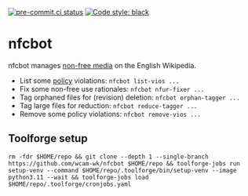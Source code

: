 [![pre-commit.ci status](https://results.pre-commit.ci/badge/github/jjmc89-bot/nfcbot/main.svg)](https://results.pre-commit.ci/latest/github/jjmc89-bot/nfcbot/main) [![Code style: black](https://img.shields.io/badge/code%20style-black-000000.svg)](https://github.com/psf/black)

# nfcbot
nfcbot manages [non-free media](https://enwp.org/WP:NFC) on the English Wikipedia.
* List some [policy](https://enwp.org/WP:NFCCP) violations: `nfcbot list-vios ...`
* Fix some non-free use rationales: `nfcbot nfur-fixer ...`
* Tag orphaned files for (revision) deletion: `nfcbot orphan-tagger ...`
* Tag large files for reduction: `nfcbot reduce-tagger ...`
* Remove some policy violations: `nfcbot remove-vios ...`

## Toolforge setup
```shell
rm -fdr $HOME/repo && git clone --depth 1 --single-branch https://github.com/wcam-wk/nfcbot $HOME/repo && toolforge-jobs run setup-venv --command $HOME/repo/.toolforge/bin/setup-venv --image python3.11 --wait && toolforge-jobs load $HOME/repo/.toolforge/cronjobs.yaml
```
